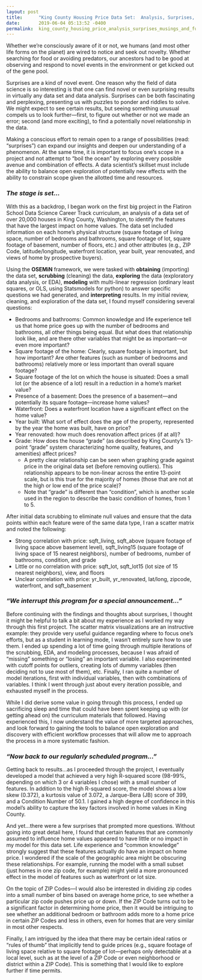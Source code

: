 ```yaml
---
layout: post
title:      "King County Housing Price Data Set:  Analysis, Surprises, and Musings"
date:       2019-06-04 05:13:52 -0400
permalink:  king_county_housing_price_analysis_surprises_musings_and_further_analysis
---
```



Whether we’re consciously aware of it or not, we humans (and most other life forms on the planet) are wired to notice and seek out novelty.  Whether searching for food or avoiding predators, our ancestors had to be good at observing and respond to novel events in the environment or get kicked out of the gene pool.  

Surprises are a kind of novel event.  One reason why the field of data science is so interesting is that one can find novel or even surprising results in virtually any data set and data analysis.  Surprises can be both fascinating and perplexing, presenting us with puzzles to ponder and riddles to solve.  We might expect to see certain results, but seeing something unusual compels us to look further—first, to figure out whether or not we made an error; second (and more exciting), to find a potentially novel relationship in the data.  

Making a conscious effort to remain open to a range of possibilities (read:  “surprises”) can expand our insights and deepen our understanding of a phenomenon.  At the same time, it is important to focus one’s scope in a project and not attempt to “boil the ocean” by exploring every possible avenue and combination of effects.  A data scientist’s skillset must include the ability to balance open exploration of potentially new effects with the ability to constrain scope given the allotted time and resources.

### ***The stage is set…***

With this as a backdrop, I began work on the first big project in the Flatiron School Data Science Career Track curriculum, an analysis of a data set of over 20,000 houses in King County, Washington, to identify the features that have the largest impact on home values.  The data set included information on each home’s physical structure (square footage of living space, number of bedrooms and bathrooms, square footage of lot, square footage of basement, number of floors, etc.) and other attributes (e.g., ZIP Code, latitude/longitude, waterfront location, year built, year renovated, and views of home by prospective buyers).  

Using the **OSEMiN** framework, we were tasked with **obtaining** (importing) the data set, **scrubbing** (cleaning) the data, **exploring** the data (exploratory data analysis, or EDA), **modeling** with multi-linear regression (ordinary least squares, or OLS, using Statsmodels for python) to answer specific questions we had generated, and **interpreting** results.  In my initial review, cleaning, and exploration of the data set, I found myself considering several questions:

* Bedrooms and bathrooms:  Common knowledge and life experience tell us that home price goes up with the number of bedrooms and bathrooms, all other things being equal.  But what does that relationship look like, and are there other variables that might be as important—or even more important?  
* Square footage of the home:  Clearly, square footage is important, but how important?  Are other features (such as number of bedrooms and bathrooms) relatively more or less important than overall square footage?
* Square footage of the lot on which the house is situated:  Does a small lot (or the absence of a lot) result in a reduction in a home’s market value?  
* Presence of a basement:  Does the presence of a basement—and potentially its square footage—increase home values?  
* Waterfront:  Does a waterfront location have a significant effect on the home value?
* Year built:  What sort of effect does the age of the property, represented by the year the home was built, have on price?
* Year renovated:  how much does renovation affect prices (if at all)?  
* Grade:  How does the house “grade” (as described by King County’s 13-point “grade” system characterizing home quality, features, and amenities) affect prices?  
   * A pretty clear relationship can be seen when graphing grade against price in the original data set (before removing outliers).  This relationship appears to be non-linear across the entire 13-point scale, but is this true for the majority of homes (those that are not at the high or low end of the price scale)?
   *	Note that “grade” is different than “condition”, which is another scale used in the region to describe the basic condition of homes, from 1 to 5.  

After initial data scrubbing to eliminate null values and ensure that the data points within each feature were of the same data type, I ran a scatter matrix and noted the following:

* Strong correlation with price:  sqft_living, sqft_above (square footage of living space above basement level), sqft_living15 (square footage of living space of 15 nearest neighbors), number of bedrooms, number of bathrooms, condition, and grade
* Little or no correlation with price:  sqft_lot, sqft_lot15 (lot size of 15 nearest neighbors), view, and floors
* Unclear correlation with price:  yr_built, yr_renovated, lat/long, zipcode, waterfront, and sqft_basement

### ***“We interrupt this program for a special announcement…”***  
Before continuing with the findings and thoughts about surprises, I thought it might be helpful to talk a bit about my experience as I worked my way through this first project.  The scatter matrix visualizations are an instructive example:  they provide very useful guidance regarding where to focus one’s efforts, but as a student in learning mode, I wasn’t entirely sure how to use them.  I ended up spending a lot of time going through multiple iterations of the scrubbing, EDA, and modeling processes, because I was afraid of “missing” something or “losing” an important variable.  I also experimented with cutoff points for outliers, creating lots of dummy variables (then deciding not to use most of them), etc.  Finally, I ran quite a number of model iterations, first with individual variables, then with combinations of variables.  I think I went through just about every iteration possible, and exhausted myself in the process.  

While I did derive some value in going through this process, I ended up sacrificing sleep and time that could have been spent keeping up with (or getting ahead on) the curriculum materials that followed.   Having experienced this, I now understand the value of more targeted approaches, and look forward to gaining the tools to balance open exploration and discovery with efficient workflow processes that will allow me to approach the process in a more systematic fashion.  

### ***“Now back to our regularly scheduled program…”*** 
Getting back to results…as I proceeded through the project, I eventually developed a model that achieved a very high R-squared score (98-99%, depending on which 3 or 4 variables I chose) with a small number of features.  In addition to the high R-squared score, the model shows a low skew (0.372), a kurtosis value of 3.072, a Jarque-Bera (JB) score of 399, and a Condition Number of 50.1.  I gained a high degree of confidence in this model’s ability to capture the key factors involved in home values in King County.  

And yet…there were a few surprises that prompted more questions.  Without going into great detail here, I found that certain features that are commonly assumed to influence home values appeared to have little or no impact in my model for this data set.  Life experience and “common knowledge” strongly suggest that these features actually do have an impact on home price.  I wondered if the scale of the geographic area might be obscuring these relationships.  For example, running the model with a small subset (just homes in one zip code, for example) might yield a more pronounced effect in the model of features such as waterfront or lot size.  

On the topic of ZIP Codes—I would also be interested in dividing zip codes into a small number of bins based on average home price, to see whether a particular zip code pushes price up or down.  If the ZIP Code turns out to be a significant factor in determining home price, then it would be intriguing to see whether an additional bedroom or bathroom adds more to a home price in certain ZIP Codes and less in others, even for homes that are very similar in most other respects.

Finally, I am intrigued by the idea that there may be certain ideal ratios or “rules of thumb” that implicitly tend to guide prices (e.g., square footage of living space relative to square footage of lot—perhaps only detectable at a local level, such as at the level of a ZIP Code or even neighborhood or district within a ZIP Code).  This is something that I would like to explore further if time permits.


